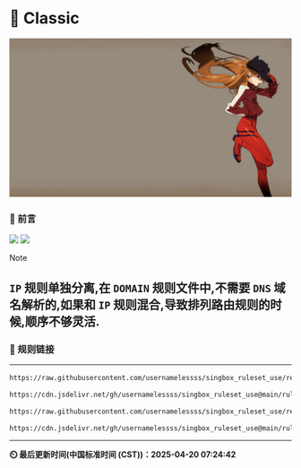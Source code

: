 
# 🧸 Classic
![](https://raw.githubusercontent.com/usernamelessss/picture-bed/main/images/202504042256831.jpg)
### 📣 前言
![](https://shields.io/badge/-移除重复规则-ff69b4) ![](https://shields.io/badge/-IP&nbsp;规则单独存放不与&nbsp;DOMAIN&nbsp;等混合-green)
> [!NOTE]
**`IP` 规则单独分离,在 `DOMAIN` 规则文件中,不需要 `DNS` 域名解析的,如果和 `IP` 规则混合,导致排列路由规则的时候,顺序不够灵活.**
---

###  🔗 规则链接
---

```url
https://raw.githubusercontent.com/usernamelessss/singbox_ruleset_use/refs/heads/main/rule/Classic/Classic_No_IP.json
```

```url
https://cdn.jsdelivr.net/gh/usernamelessss/singbox_ruleset_use@main/rule/Classic/Classic_No_IP.json
```

```url
https://raw.githubusercontent.com/usernamelessss/singbox_ruleset_use/refs/heads/main/rule/Classic/Classic_No_IP.srs
```

```url
https://cdn.jsdelivr.net/gh/usernamelessss/singbox_ruleset_use@main/rule/Classic/Classic_No_IP.srs
```

---
**⏲️ 最后更新时间(中国标准时间 (CST))：2025-04-20 07:24:42**